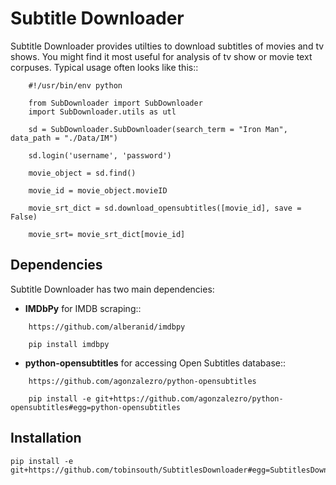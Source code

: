 
# Subtitle Downloader


Subtitle Downloader provides utilties to download subtitles of movies and 
tv shows. You might find it most useful for analysis of tv show or movie text
corpuses. Typical usage often looks like this::

```
    #!/usr/bin/env python
    
    from SubDownloader import SubDownloader
    import SubDownloader.utils as utl
    
    sd = SubDownloader.SubDownloader(search_term = "Iron Man", data_path = "./Data/IM") 
    
    sd.login('username', 'password')
    
    movie_object = sd.find()
    
    movie_id = movie_object.movieID
    
    movie_srt_dict = sd.download_opensubtitles([movie_id], save = False)
    
    movie_srt= movie_srt_dict[movie_id]
```

## Dependencies 


Subtitle Downloader has two main dependencies:

* **IMDbPy** for IMDB scraping::
```
    https://github.com/alberanid/imdbpy
```
```   
    pip install imdbpy
```
* **python-opensubtitles** for accessing Open Subtitles database::
```
    https://github.com/agonzalezro/python-opensubtitles
```
```
    pip install -e git+https://github.com/agonzalezro/python-opensubtitles#egg=python-opensubtitles
```


## Installation

```
pip install -e git+https://github.com/tobinsouth/SubtitlesDownloader#egg=SubtitlesDownloader
```
